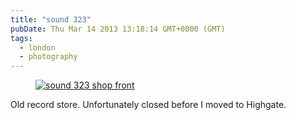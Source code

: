 ```yaml
---
title: "sound 323"
pubDate: Thu Mar 14 2013 13:18:14 GMT+0000 (GMT)
tags:
  - london
  - photography
---
```


<figure><a href="http://www.flickr.com/photos/domchristie/8556332547/" title="CNV00037 by dom christie, on Flickr"><img src="https://farm9.staticflickr.com/8110/8556332547_7d48cef917.jpg" alt="sound 323 shop front"></a></figure>

<p>Old record store. Unfortunately closed before I moved to Highgate.</p>
